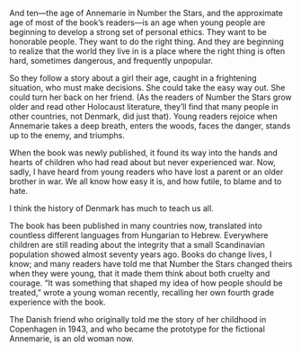 And ten—the age of Annemarie in Number the Stars, and the approximate age of most of the book’s readers—is an age when young people are beginning to develop a strong set of personal ethics. They want to be honorable people. They want to do the right thing. And they are beginning to realize that the world they live in is a place where the right thing is often hard, sometimes dangerous, and frequently unpopular.

So they follow a story about a girl their age, caught in a frightening situation, who must make decisions. She could take the easy way out. She could turn her back on her friend. (As the readers of Number the Stars grow older and read other Holocaust literature, they’ll find that many people in other countries, not Denmark, did just that). Young readers rejoice when Annemarie takes a deep breath, enters the woods, faces the danger, stands up to the enemy, and triumphs.

When the book was newly published, it found its way into the hands and hearts of children who had read about but never experienced war. Now, sadly, I have heard from young readers who have lost a parent or an older brother in war. We all know how easy it is, and how futile, to blame and to hate.

I think the history of Denmark has much to teach us all.

The book has been published in many countries now, translated into countless different languages from Hungarian to Hebrew. Everywhere children are still reading about the integrity that a small Scandinavian population showed almost seventy years ago. Books do change lives, I know; and many readers have told me that Number the Stars changed theirs when they were young, that it made them think about both cruelty and courage. “It was something that shaped my idea of how people should be treated,” wrote a young woman recently, recalling her own fourth grade experience with the book.

The Danish friend who originally told me the story of her childhood in Copenhagen in 1943, and who became the prototype for the fictional Annemarie, is an old woman now. 
